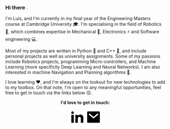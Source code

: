 ### Hi there <img src="https://raw.githubusercontent.com/LuisBustillo/LuisBustillo/master/img/wave.gif" width="5px">

I'm Luis, and I'm currently in my final year of the Engineering Masters course at Cambridge University :mortar_board:. I'm specialising in the field of Robotics :robot:, which combines expertise in Mechanical :wrench:, Electronics :zap: and Software engineering :computer:.

Most of my projects are written in Python :snake: and C++ :floppy_disk:, and include personal projects as well as university assignments. Some of my passions include Robotics projects, programming Micro-controllers, and Machine Learning (more specificlly Deep Learning and Neural Networks). I am also interested in machine Navigation and Planning algorithms :scroll:.

I love learning :heart:, and I'm always on the lookout for new technologies to add to my toolbox. On that note, I'm open to any meaningful opportunities, feel free to get in touch via the links below :blush:.


<p align="center">
  <b>I'd love to get in touch:<b>
    <p align="center">
      <a href="https://www.linkedin.com/in/luis-bustillo-ortiz/" alt="Linkedin"><img src="https://raw.githubusercontent.com/LuisBustillo/LuisBustillo/master/img/linkedin-fill.svg"></a>
      <a href="mailto:luis.bustillo.ortiz@gmail.com" alt="Contact me"><img src="https://raw.githubusercontent.com/LuisBustillo/LuisBustillo/master/img/mail-fill.svg"></a>
  </p>
</p>


<!--
**LuisBustillo/LuisBustillo** is a ✨ _special_ ✨ repository because its `README.md` (this file) appears on your GitHub profile.

Here are some ideas to get you started:

Image header + website link: [![Title Photo](https://raw.githubusercontent.com/LuisBustillo/LuisBustillo/master/img/header.png)](http://LuisBustillo.io/)
please visit my [website](https://LuisBustillo.io)
Link to website: <a href="https://LuisBustillo.io" alt="My site"><img src="https://raw.githubusercontent.com/LuisBustillo/LuisBustillo/master/img/external-link-fill.svg"></a>


- 🔭 I’m currently working on ...
- 🌱 I’m currently learning ...
- 👯 I’m looking to collaborate on ...
- 🤔 I’m looking for help with ...
- 💬 Ask me about ...
- 📫 How to reach me: ...
- 😄 Pronouns: ...
- ⚡ Fun fact: ...
-->
